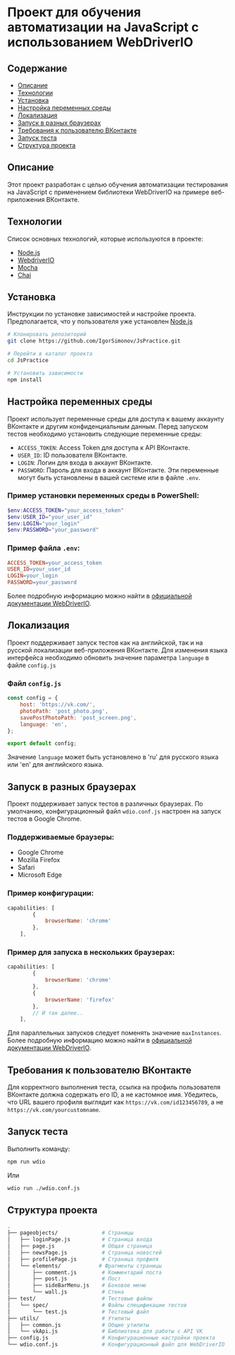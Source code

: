 # Проект для обучения автоматизации на JavaScript с использованием WebDriverIO

## Содержание

- [Описание](#описание)
- [Технологии](#технологии)
- [Установка](#установка)
- [Настройка переменных среды](#настройка-переменных-среды)
- [Локализация](#локализация)
- [Запуск в разных браузерах](#запуск-в-разных-браузерах)
- [Требования к пользователю ВКонтакте](#требования-к-пользователю-вконтакте)
- [Запуск теста](#запуск-теста)
- [Структура проекта](#структура-проекта)

## Описание

Этот проект разработан с целью обучения автоматизации тестирования на JavaScript с применением библиотеки WebDriverIO на примере веб-приложения ВКонтакте.

## Технологии

Список основных технологий, которые используются в проекте:

- [Node.js](https://nodejs.org/)
- [WebdriverIO](https://webdriver.io/)
- [Mocha](https://mochajs.org/)
- [Chai](https://www.chaijs.com/)
  
## Установка

Инструкции по установке зависимостей и настройке проекта. Предполагается, что у пользователя уже установлен [Node.js](https://nodejs.org/)

```bash
# Клонировать репозиторий
git clone https://github.com/IgorSimonov/JsPractice.git

# Перейти в каталог проекта
cd JsPractice

# Установить зависимости
npm install
```

## Настройка переменных среды

Проект использует переменные среды для доступа к вашему аккаунту ВКонтакте и другим конфиденциальным данным. Перед запуском тестов необходимо установить следующие переменные среды:

- `ACCESS_TOKEN`: Access Token для доступа к API ВКонтакте.
- `USER_ID`: ID пользователя ВКонтакте.
- `LOGIN`: Логин для входа в аккаунт ВКонтакте.
- `PASSWORD`: Пароль для входа в аккаунт ВКонтакте.
Эти переменные могут быть установлены в вашей системе или в файле `.env`.

### Пример установки переменных среды в PowerShell:
```powershell
$env:ACCESS_TOKEN="your_access_token"
$env:USER_ID="your_user_id"
$env:LOGIN="your_login"
$env:PASSWORD="your_password"
```

### Пример файла `.env`:

```makefile
ACCESS_TOKEN=your_access_token
USER_ID=your_user_id
LOGIN=your_login
PASSWORD=your_password
```
Более подробную информацию  можно найти в [официальной документации WebDriverIO](https://webdriver.io/docs/parameterize-tests).

## Локализация

Проект поддерживает запуск тестов как на английской, так и на русской локализации веб-приложения ВКонтакте. Для изменения языка интерфейса необходимо обновить значение параметра `language` в файле `config.js`

### Файл `config.js`

```javascript
const config = {
    host: 'https://vk.com/',
    photoPath: 'post_photo.png',
    savePostPhotoPath: 'post_screen.png',
    language: 'en',
};

export default config;
```
Значение `language` может быть установлено в 'ru' для русского языка или 'en' для английского языка.

## Запуск в разных браузерах

Проект поддерживает запуск тестов в различных браузерах. По умолчанию, конфигурационный файл `wdio.conf.js` настроен на запуск тестов в Google Chrome.

### Поддерживаемые браузеры:

- Google Chrome
- Mozilla Firefox
- Safari
- Microsoft Edge

### Пример конфигурации:

```javascript
capabilities: [
        {
            browserName: 'chrome'
        },
    ],
```

### Пример для запуска в нескольких браузерах:

```javascript
capabilities: [
        {
            browserName: 'chrome'
        },
        {
            browserName: 'firefox'
        },
        // И так далее..
    ],
```
Для параллельных запусков следует поменять значение `maxInstances`.
Более подробную информацию  можно найти в [официальной документации WebDriverIO](https://webdriver.io/docs/capabilities/).

## Требования к пользователю ВКонтакте

Для корректного выполнения теста, ссылка на профиль пользователя ВКонтакте должна содержать его ID, а не кастомное имя. Убедитесь, что URL вашего профиля выглядит как `https://vk.com/id123456789`, а не `https://vk.com/yourcustomname`.

## Запуск теста

Выполнить команду:
```bash
npm run wdio
```
Или
```bash
wdio run ./wdio.conf.js
```

## Структура проекта

```bash
.
├── pageobjects/              # Страницы
│   ├── loginPage.js          # Страница входа
│   ├── page.js               # Общая страница
│   ├── newsPage.js           # Страница новостей
│   ├── profilePage.js        # Страница профиля
│   └── elements/            # Фрагменты страницы
│       ├── comment.js        # Комментарий поста
│       ├── post.js           # Пост
│       ├── sideBarMenu.js    # Боковое меню
│       └── wall.js           # Стена
├── test/                     # Тестовые файлы
│   └── spec/                 # Файлы спецификации тестов
│       └── test.js           # Тестовый файл
├── utils/                    # Утилиты
│   ├── common.js             # Общие утилиты
│   └── vkApi.js              # Библиотека для работы с API VK
├── config.js                 # Конфигурационные настройки проекта
└── wdio.conf.js              # Конфигурационный файл для WebDriverIO
```
